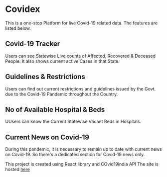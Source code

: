 # Covidex

This is a one-stop Platform for live Covid-19 related data. The features are listed below.
## Covid-19 Tracker
Users can see Statewise Live counts of Affected, Recovered & Deceased People. It also shows current active Cases in that State.

## Guidelines & Restrictions
Users can find out current restrictions and guidelines issued by the Govt. due to the Covid-19 Pandemic throughout the Country. 

## No of Available Hospital & Beds
UUsers can know the Current Statewise Vacant Beds in Hospitals.

## Current News on Covid-19
During this pandemic, it is necessary to remain up to date with current news on Covid-19. So there's a dedicated section for Covid-19 news only.

This project is created using React library and COvid19india API
The site is hosted [here](https://getdebarghya07.github.io/Covid-19/)
